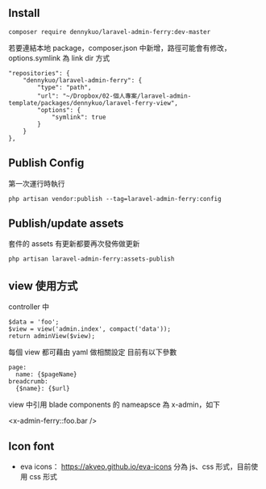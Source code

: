 ## Install

``` composer require dennykuo/laravel-admin-ferry:dev-master ```

若要連結本地 package，composer.json 中新增，路徑可能會有修改，options.symlink 為 link dir 方式

```
"repositories": {
    "dennykuo/laravel-admin-ferry": {
        "type": "path",
        "url": "~/Dropbox/02-個人專案/laravel-admin-template/packages/dennykuo/laravel-ferry-view",
        "options": {
            "symlink": true
        }
    }
},
```

## Publish Config

第一次運行時執行

``` php artisan vendor:publish --tag=laravel-admin-ferry:config ```

## Publish/update assets

套件的 assets 有更新都要再次發佈做更新

``` php artisan laravel-admin-ferry:assets-publish ```

## view 使用方式

controller 中

```
$data = 'foo';
$view = view('admin.index', compact('data'));
return adminView($view);
```

每個 view 都可藉由 yaml 做相關設定
目前有以下參數

```
page:
  name: {$pageName}
breadcrumb:
  {$name}: {$url}
```

view 中引用 blade components 的 nameapsce 為 x-admin，如下

<x-admin-ferry::foo.bar />

## Icon font

- eva icons：
https://akveo.github.io/eva-icons
分為 js、css 形式，目前使用 css 形式
